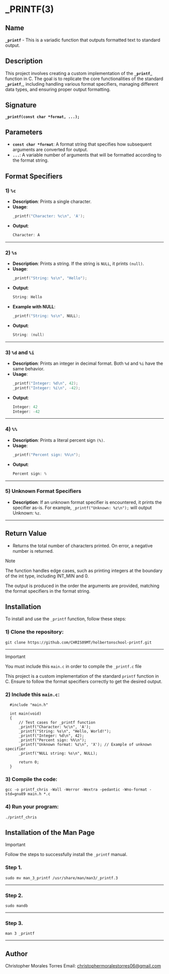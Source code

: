 
# _PRINTF(3)

## Name

__`_printf`__ - This is a variadic function that outputs formatted text to standard output.

## Description

This project involves creating a custom implementation of the __`_printf`___ function in C. The goal is to replicate the core functionalities of the standard __`_printf`___, including handling various format specifiers, managing different data types, and ensuring proper output formatting.

## Signature

__`_printf(const char *format, ...);`__

## Parameters
- __`const char *format`__: A format string that specifies how subsequent arguments are converted for output.
- __`...`__: A variable number of arguments that will be formatted according to the format string.

## Format Specifiers

### 1) `%c`
- **Description**: Prints a single character.
- **Usage**:
  ```c
  _printf("Character: %c\n", 'A');
- **Output**:
  ```c
  Character: A

---

### 2) `%s`
- **Description**: Prints a string. If the string is `NULL`, it prints `(null)`.
- **Usage**:
  ```c
  _printf("String: %s\n", "Hello");
- **Output**:
  ```c
  String: Hello
- **Example with NULL**:
  ```c
  _printf("String: %s\n", NULL);
- **Output**:
  ```c
  String: (null)

---
  
### 3) `%d` and `%i`
- **Description**: Prints an integer in decimal format. Both `%d` and `%i` have the same behavior.
- **Usage**: 
  ```c
  _printf("Integer: %d\n", 42);
  _printf("Integer: %i\n", -42);
- **Output**:
  ```c
  Integer: 42
  Integer: -42

---

### 4) `%%`
- **Description**: Prints a literal percent sign `(%)`.
- **Usage**:
  ```c
  _printf("Percent sign: %%\n");
- **Output**:
  ```c
  Percent sign: %

---

### 5) Unknown Format Specifiers
- **Description**: If an unknown format specifier is encountered, it prints the specifier as-is. For example, `_printf("Unknown: %z\n");` will output Unknown: `%z`.

---

## Return Value
- Returns the total number of characters printed. On error, a negative number is returned.

>[!NOTE]
>The function handles edge cases, such as printing integers at the boundary of the int type, including INT_MIN and 0.
>
>The output is produced in the order the arguments are provided, matching the format specifiers in the format string.

## Installation
To install and use the `_printf` function, follow these steps:

### 1) Clone the repository:
    git clone https://github.com/CHRIS09MT/holbertonschool-printf.git
    
---

>[!IMPORTANT]
> You must include this `main.c` in order to compile the `_printf.c` file
>
> This project is a custom implementation of the standard `printf` function in C. Ensure to follow the format specifiers correctly to get the desired output.
### 2) Include this `main.c`:

      #include "main.h"

      int main(void)
      {
          // Test cases for _printf function
          _printf("Character: %c\n", 'A');
          _printf("String: %s\n", "Hello, World!");
          _printf("Integer: %d\n", 42);
          _printf("Percent sign: %%\n");
          _printf("Unknown format: %z\n", 'X'); // Example of unknown specifier
          _printf("NULL string: %s\n", NULL);

          return 0;
      }

### 3) Compile the code:
    gcc -o printf_chris -Wall -Werror -Wextra -pedantic -Wno-format -std=gnu89 main.h *.c

### 4) Run your program:
    ./printf_chris

## Installation of the Man Page

>[!IMPORTANT]
>Follow the steps to successfully install the `_printf` manual.

### Step 1.
    sudo mv man_3_printf /usr/share/man/man3/_printf.3 
---
### Step 2.
    sudo mandb
---
### Step 3.
    man 3 _printf
---

## Author
Christopher Morales Torres
Email: christophermoralestorres06@gmail.com
